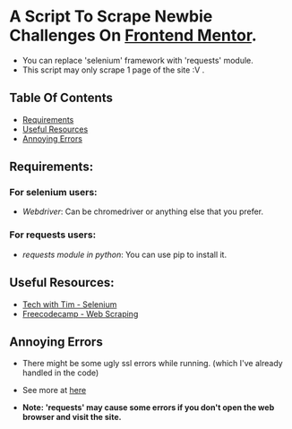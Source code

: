 # A Script To Scrape Newbie Challenges On [Frontend Mentor](https://frontendmentor.io/challenges).

- You can replace 'selenium' framework with 'requests' module.
- This script may only scrape 1 page of the site :V .
## Table Of Contents
- [Requirements](#requirements)
- [Useful Resources](#useful-resources)
- [Annoying Errors](#annoying-errors)

## Requirements:

### For selenium users:
- *Webdriver*: Can be chromedriver or anything else that you prefer.
### For requests users:
- *requests module in python*: You can use pip to install it.

## Useful Resources:
- [Tech with Tim - Selenium](https://m.youtube.com/watch?v=Xjv1sY630Uc)
- [Freecodecamp - Web Scraping](https://m.youtube.com/watch?v=XVv6mJpFOb0)

## Annoying Errors
- There might be some ugly ssl errors while running. (which I've already handled in the code)
- See more at [here](https://stackoverflow.com/questions/37883759/errorssl-client-socket-openssl-cc1158-handshake-failed-with-chromedriver-chr)

- **Note: 'requests' may cause some errors if you don't open the web browser and visit the site.**<br>
